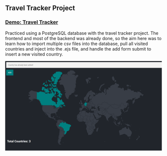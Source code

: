 ## Travel Tracker Project

### [Demo: Travel Tracker](https://traveltracker.gdbecker.repl.co/)

Practiced using a PostgreSQL database with the travel tracker project. The frontend and most of the backend was already done, so the aim here was to learn how to import multiple csv files into the database, pull all visited countries and inject into the .ejs file, and handle the add form submit to insert a new visited country.

!["TravelTracker"](./TravelTracker.png)
